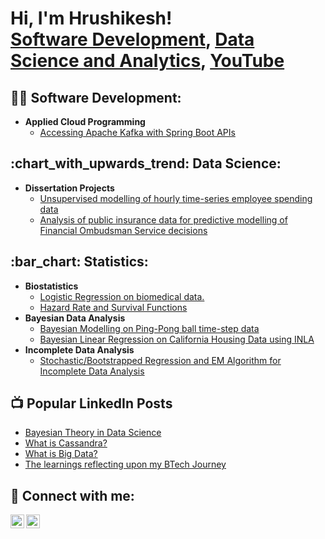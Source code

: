 <h1>Hi, I'm Hrushikesh! <br/><a href="https://github.com/HrushikeshVazurkar">Software Development</a>, <a href="https://github.com/HrushikeshVazurkar">Data Science and Analytics</a>, <a href="https://www.youtube.com/@hrushikeshvazurkar">YouTube</a></h1>

<h2>👨‍💻 Software Development:</h2>

- <b>Applied Cloud Programming</b>
  - [Accessing Apache Kafka with Spring Boot APIs](https://github.com/HrushikeshVazurkar/ACP-Kafka)
 
<h2>:chart_with_upwards_trend: Data Science:</h2>

- <b>Dissertation Projects</b> 
  - [Unsupervised modelling of hourly time-series employee spending data](https://github.com/HrushikeshVazurkar/Dissertation-1)
  - [Analysis of public insurance data for predictive modelling of Financial Ombudsman Service decisions](https://github.com/HrushikeshVazurkar/Dissertation-2)

<h2>:bar_chart: Statistics:</h2>

- <b>Biostatistics</b>
  - [Logistic Regression on biomedical data.](https://github.com/HrushikeshVazurkar/Biostatistics-1)
  - [Hazard Rate and Survival Functions](https://github.com/HrushikeshVazurkar/Biostatistics-2)
- <b>Bayesian Data Analysis</b>
  - [Bayesian Modelling on Ping-Pong ball time-step data](https://github.com/joshmadakor1/4chan-Image-Analysis-Middleware-C964)
  - [Bayesian Linear Regression on California Housing Data using INLA](https://github.com/HrushikeshVazurkar/BDA-2)
- <b>Incomplete Data Analysis</b>
  - [Stochastic/Bootstrapped Regression and EM Algorithm for Incomplete Data Analysis](https://github.com/HrushikeshVazurkar/ICDA-1)

<h2>📺 Popular LinkedIn Posts</h2>

- [Bayesian Theory in Data Science](https://www.linkedin.com/feed/update/urn:li:activity:7187464658759372800/?updateEntityUrn=urn%3Ali%3Afs_updateV2%3A%28urn%3Ali%3Aactivity%3A7187464658759372800%2CFEED_DETAIL%2CEMPTY%2CDEFAULT%2Cfalse%29)
- [What is Cassandra?](https://www.linkedin.com/feed/update/urn:li:activity:7084539338532732929/?updateEntityUrn=urn%3Ali%3Afs_updateV2%3A%28urn%3Ali%3Aactivity%3A7084539338532732929%2CFEED_DETAIL%2CEMPTY%2CDEFAULT%2Cfalse%29&lipi=urn%3Ali%3Apage%3Ad_flagship3_leia_creator_analytics_top_posts%3BPZRo1M4tSbaH6%2FCHoLGAQA%3D%3D)
- [What is Big Data?](https://www.linkedin.com/feed/update/urn:li:activity:7031706707193925634/?updateEntityUrn=urn%3Ali%3Afs_updateV2%3A%28urn%3Ali%3Aactivity%3A7031706707193925634%2CFEED_DETAIL%2CEMPTY%2CDEFAULT%2Cfalse%29)
- [The learnings reflecting upon my BTech Journey](https://www.linkedin.com/feed/update/urn:li:activity:7014649151359455232/?updateEntityUrn=urn%3Ali%3Afs_updateV2%3A%28urn%3Ali%3Aactivity%3A7014649151359455232%2CFEED_DETAIL%2CEMPTY%2CDEFAULT%2Cfalse%29)
  
<h2> 🤳 Connect with me:</h2>

[<img align="left" alt="JoshMadakor | YouTube" width="22px" src="https://cdn.jsdelivr.net/npm/simple-icons@v3/icons/youtube.svg" />][youtube]
[<img align="left" alt="JoshMadakor | LinkedIn" width="22px" src="https://cdn.jsdelivr.net/npm/simple-icons@v3/icons/linkedin.svg" />][linkedin]

[youtube]: https://www.youtube.com/@hrushikeshvazurkar
[linkedin]: https://www.linkedin.com/in/hrushikesh-vazurkar/

<!--
**joshmadakor1/joshmadakor1** is a ✨ _special_ ✨ repository because its `README.md` (this file) appears on your GitHub profile.

Here are some ideas to get you started:

- 🔭 I’m currently working on ...
- 🌱 I’m currently learning ...
- 👯 I’m looking to collaborate on ...
- 🤔 I’m looking for help with ...
- 💬 Ask me about ...
- 📫 How to reach me: ...
- 😄 Pronouns: ...
- ⚡ Fun fact: ...
-->
